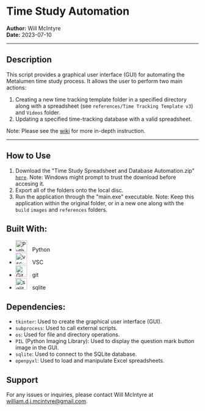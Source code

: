 # Time Study Automation

**Author:** Will McIntyre  
**Date:** 2023-07-10

---

## Description

This script provides a graphical user interface (GUI) for automating the Metalumen time study process. It allows the user to perform two main actions:

1. Creating a new time tracking template folder in a specified directory along with a spreadsheet (see `references/Time Tracking Template v3`) and `Videos` folder.
2. Updating a specified time-tracking database with a valid spreadsheet.

Note: Please see the [wiki](https://github.com/will-mcintyre04/time-automation/wiki) for more in-depth instruction.

---

## How to Use

1. Download the "Time Study Spreadsheet and Database Automation.zip" [`here`](https://drive.google.com/file/d/1ryz9c-6N8hgT8R8zdiBeNg5aCCKWsj1G/view?usp=sharing). Note: Windows might prompt to trust the download before accesing it.
2. Export all of the folders onto the local disc.
3. Run the application through the "main.exe" executable. Note: Keep this application within the original folder, or in a new one along with the `build` `images` and `references` folders.

## Built With:

* <img alt="Python" width="30px" style="padding-right:10px;" src="https://cdn.jsdelivr.net/gh/devicons/devicon/icons/python/python-original.svg" /> Python
* <img alt="vsc" width="30px" style="padding-right:10px;" src="https://cdn.jsdelivr.net/gh/devicons/devicon/icons/vscode/vscode-original.svg"/> VSC
* <img alt="Git" width="30px" style="padding-right:10px;" src="https://cdn.jsdelivr.net/gh/devicons/devicon/icons/git/git-original.svg" /> git
* <img alt = "sqlite" width="30px" style="padding-right:10px;" src="https://cdn.jsdelivr.net/gh/devicons/devicon/icons/sqlite/sqlite-original.svg" /> sqlite

## Dependencies:
- `tkinter`: Used to create the graphical user interface (GUI).
- `subprocess`: Used to call external scripts.
- `os`: Used for file and directory operations.
- `PIL` (Python Imaging Library): Used to display the question mark button image in the GUI.
- `sqlite`: Used to connect to the SQLite database.
- `openpyxl`: Used to load and manipulate Excel spreadsheets.
## Support

For any issues or inquiries, please contact Will McIntyre at william.d.j.mcintyre@gmail.com.
